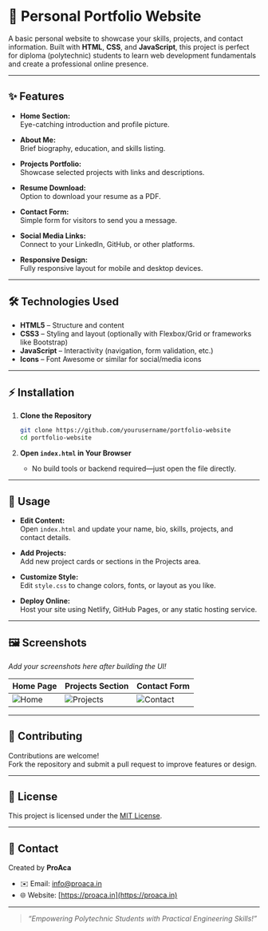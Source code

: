# 💼 Personal Portfolio Website

A basic personal website to showcase your skills, projects, and contact information. Built with **HTML**, **CSS**, and **JavaScript**, this project is perfect for diploma (polytechnic) students to learn web development fundamentals and create a professional online presence.

---

## ✨ Features

- **Home Section:**  
  Eye-catching introduction and profile picture.

- **About Me:**  
  Brief biography, education, and skills listing.

- **Projects Portfolio:**  
  Showcase selected projects with links and descriptions.

- **Resume Download:**  
  Option to download your resume as a PDF.

- **Contact Form:**  
  Simple form for visitors to send you a message.

- **Social Media Links:**  
  Connect to your LinkedIn, GitHub, or other platforms.

- **Responsive Design:**  
  Fully responsive layout for mobile and desktop devices.

---

## 🛠️ Technologies Used

- **HTML5** – Structure and content  
- **CSS3** – Styling and layout (optionally with Flexbox/Grid or frameworks like Bootstrap)  
- **JavaScript** – Interactivity (navigation, form validation, etc.)  
- **Icons** – Font Awesome or similar for social/media icons

---

## ⚡ Installation

1. **Clone the Repository**
    ```bash
    git clone https://github.com/yourusername/portfolio-website
    cd portfolio-website
    ```

2. **Open `index.html` in Your Browser**
    - No build tools or backend required—just open the file directly.

---

## 🚀 Usage

- **Edit Content:**  
  Open `index.html` and update your name, bio, skills, projects, and contact details.

- **Add Projects:**  
  Add new project cards or sections in the Projects area.

- **Customize Style:**  
  Edit `style.css` to change colors, fonts, or layout as you like.

- **Deploy Online:**  
  Host your site using Netlify, GitHub Pages, or any static hosting service.

---

## 🖼️ Screenshots

*Add your screenshots here after building the UI!*

| Home Page | Projects Section | Contact Form |
|-----------|------------------|-------------|
| ![Home](assets/home.png) | ![Projects](assets/projects.png) | ![Contact](assets/contact.png) |

---

## 🤝 Contributing

Contributions are welcome!  
Fork the repository and submit a pull request to improve features or design.

---

## 📄 License

This project is licensed under the [MIT License](LICENSE).

---

## 👤 Contact

Created by **ProAca**  
- ✉️ Email: [info@proaca.in](mailto:info@proaca.in)  
- 🌐 Website: [https://proaca.in](https://proaca.in)

---

> _“Empowering Polytechnic Students with Practical Engineering Skills!”_
